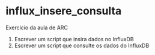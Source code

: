 # influx_insere_consulta

Exercício da aula de ARC

1. Escrever um script que insira dados no InfluxDB
2. Escrever um script que consulte os dados do InfluxDB
